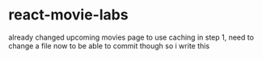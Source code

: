 # react-movie-labs
already changed upcoming movies page to use caching in step 1, need to change a file now to be able to commit though so i write this